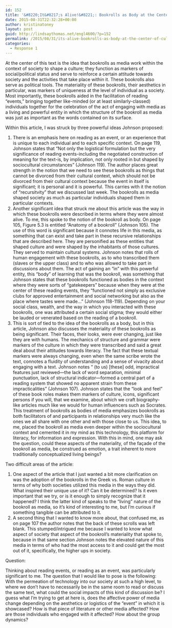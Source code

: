 ```yaml
---
id: 152
title: '&#8220;It&#8217;s Alive!&#8221;: Bookrolls as Body at the Center of Culture and Societies'
date: 2015-08-31T22:32:28+00:00
author: kristinatoney
layout: post
guid: http://lindsaythomas.net/engl4600/?p=152
permalink: /2015/08/31/its-alive-bookrolls-as-body-at-the-center-of-culture-and-societies/
categories:
  - Response 1
---
```

At the center of this text is the idea that bookrolls as media work within the context of society to shape a culture; they function as markers of social/political status and serve to reinforce a certain attitude towards society and the activities that take place within it. These bookrolls also serve as political tools. The materiality of these bookrolls, their aesthetics in particular, was markers of uniqueness at the level of individual as a society. Most importantly, these bookrolls aided in the facilitation of reading “events,” bringing together like-minded (or at least similarly-classed) individuals together for the celebration of the act of engaging with media as a living and powerful entity in which the structure of the bookroll as media was just as important as the words contained on its surface.

Within this article, I was struck by three powerful ideas Johnson proposed:

  1. There is an emphasis here on reading as an event, or an experience that is unique to each individual and to each specific context. On page 119, Johnson states that “Not only the logistical formulation but the very significance of reading events-including the negotiated construction of meaning for the text-is, by implication, not only rooted in but shaped by sociocultural circumstances” (Johnson 119). The author places great strength in the notion that we need to see these bookrolls as things that cannot be divorced from their cultural context, which should not be divorced from their cultural context because the event in itself is significant; it is personal and it is powerful. This carries with it the notion of &#8220;recursitvity&#8221; that we discussed last week. The bookrolls as media shaped society as much as particular individuals shaped them in particular contexts.
  2. Another significant idea that struck me about this article was the way in which these bookrolls were described in terms where they were almost alive. To me, this spoke to the notion of the bookroll as body. On page 105, Figure 5.3 is entitled “Anatomy of a bookroll” (Johnson 105). The use of this word is significant because it connotes life in this media, as something that can exist and take part in these recursive relationships that are described here. They are personified as these entities that shaped culture and were shaped by the inhabitants of those cultures. They served to maintain cultural systems. Johnson notes that rolls of human engagement with these bookrolls, as to who transcribed them (slaves or the upper class) and to who was allowed to take part in discussions about them. The act of gaining an “in” with this powerful entity, this “body” of learning that was the bookroll, was something that Johnson states that these bookrolls functioned as bodies in the context where they were sorts of “gatekeepers” because when they were at the center of these reading events, they “functioned not simply as exclusive clubs for approved entertainment and social networking but also as the place where tastes were made…” (Johnson 118-119). Depending on your social class, wealth, and the way in which you interacted with these bookrolls, one was attributed a certain social stigma; they would either be lauded or venerated based on the reading of a bookroll.
  3. This is sort of tied to the idea of the bookrolls as a body, but in this article, Johnson also discusses the materiality of these bookrolls as being significant. Their faces, their looks, were ever changing, just like they are with humans. The mechanics of structure and grammar were markers of the culture in which they were transcribed and said a great deal about their attitudes towards literacy. The fact that these textual markers were always changing, even when the same scribe wrote the text, connotes a fluidity of understanding and a sense of vivacity about engaging with a text. Johnson notes “ (to us) [these] odd, impractical features just reviewed—the lack of word separation, minimal punctuation, lack of structural indicator—formed a central part of a reading system that showed no apparent strain from these impracticalities” (Johnson 107). Johnson states that the “look and feel” of these book roles makes them markers of culture, icons, significant persons if you will, that we examine, about which we craft biography-like articles much like we would for human influencers such as Socrates. This treatment of bookrolls as bodies of media emphasizes bookrolls as both facilitators of and participants in relationships very much like the ones we all share with one other and with those close to us. This idea, to me, placed the bookroll as media even deeper within the sociocultural context and cemented it in my mind as this technology, this platform for literacy, for information and expression. With this in mind, one may ask the question, could these aspects of the materiality, of the façade of the bookroll as media, be construed as emotion, a trait inherent to more traditionally conceptualized living beings?

Two difficult areas of the article:

  1. One aspect of the article that I just wanted a bit more clarification on was the adoption of the bookrolls in the Greek vs. Roman culture in terms of why both societies utilized this media in the ways they did. What inspired their unique use of it? Can it be determined? Is it even important that we try, or is it enough to simply recognize that it happened? I think the latter kind of speaks to the “living” nature of the bookroll as media, so it’s kind of interesting to me, but I’m curious if something tangible can be attributed to it.
  2. A second thing that I wanted to know more about, that confused me, as on page 107 the author notes that the back of these scrolls was left blank. This stumped/intrigued me because I wanted to know what aspect of society that aspect of the bookroll’s materiality that spoke to, because in that same section Johnson notes the elevated nature of this media in terms of who had the most access to it and could get the most out of it, specifically, the higher ups in society.

Question:

Thinking about reading events, or reading as an event, was particularly significant to me. The question that I would like to pose is the following: With the permeation of technology into our society at such a high level, to where we don’t have to necessarily be in the same room to read or discuss the same text, what could the social impacts of this kind of discussion be? I guess what I’m trying to get at here is, does the affective power of media change depending on the aesthetics or logistics of the “event” in which it is showcased? How is that piece of literature or other media affected? How are those individuals who engaged with it affected? How about the group dynamics?